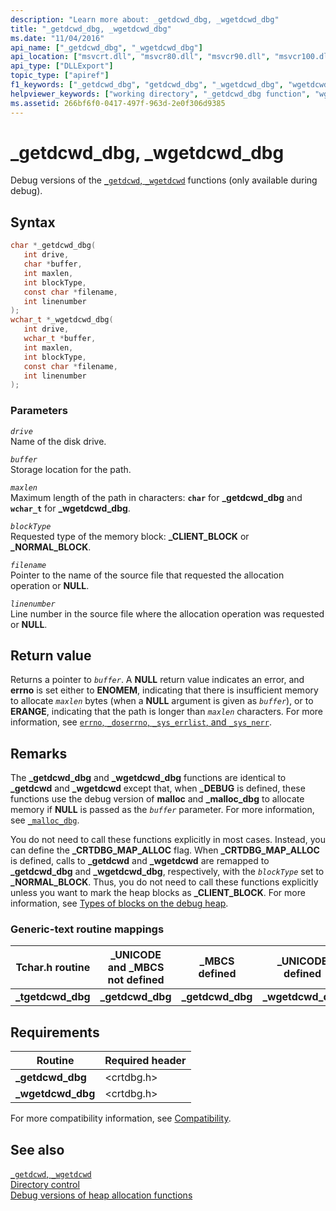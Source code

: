 ```yaml
---
description: "Learn more about: _getdcwd_dbg, _wgetdcwd_dbg"
title: "_getdcwd_dbg, _wgetdcwd_dbg"
ms.date: "11/04/2016"
api_name: ["_getdcwd_dbg", "_wgetdcwd_dbg"]
api_location: ["msvcrt.dll", "msvcr80.dll", "msvcr90.dll", "msvcr100.dll", "msvcr100_clr0400.dll", "msvcr110.dll", "msvcr110_clr0400.dll", "msvcr120.dll", "msvcr120_clr0400.dll", "ucrtbase.dll"]
api_type: ["DLLExport"]
topic_type: ["apiref"]
f1_keywords: ["_getdcwd_dbg", "getdcwd_dbg", "_wgetdcwd_dbg", "wgetdcwd_dbg"]
helpviewer_keywords: ["working directory", "_getdcwd_dbg function", "wgetdcwd_dbg function", "current working directory", "getdcwd_dbg function", "_wgetdcwd_dbg function", "directories [C++], current working"]
ms.assetid: 266bf6f0-0417-497f-963d-2e0f306d9385
---
```

# _getdcwd_dbg, _wgetdcwd_dbg

Debug versions of the [`_getdcwd`, `_wgetdcwd`](getdcwd-wgetdcwd.md) functions (only available during debug).

## Syntax

```C
char *_getdcwd_dbg(
   int drive,
   char *buffer,
   int maxlen,
   int blockType,
   const char *filename,
   int linenumber
);
wchar_t *_wgetdcwd_dbg(
   int drive,
   wchar_t *buffer,
   int maxlen,
   int blockType,
   const char *filename,
   int linenumber
);
```

### Parameters

*`drive`*\
Name of the disk drive.

*`buffer`*\
Storage location for the path.

*`maxlen`*\
Maximum length of the path in characters: **`char`** for **_getdcwd_dbg** and **`wchar_t`** for **_wgetdcwd_dbg**.

*`blockType`*\
Requested type of the memory block: **_CLIENT_BLOCK** or **_NORMAL_BLOCK**.

*`filename`*\
Pointer to the name of the source file that requested the allocation operation or **NULL**.

*`linenumber`*\
Line number in the source file where the allocation operation was requested or **NULL**.

## Return value

Returns a pointer to *`buffer`*. A **NULL** return value indicates an error, and **errno** is set either to **ENOMEM**, indicating that there is insufficient memory to allocate *`maxlen`* bytes (when a **NULL** argument is given as *`buffer`*), or to **ERANGE**, indicating that the path is longer than *`maxlen`* characters. For more information, see [`errno`, `_doserrno`, `_sys_errlist`, and `_sys_nerr`](../errno-doserrno-sys-errlist-and-sys-nerr.md).

## Remarks

The **_getdcwd_dbg** and **_wgetdcwd_dbg** functions are identical to **_getdcwd** and **_wgetdcwd** except that, when **_DEBUG** is defined, these functions use the debug version of **malloc** and **_malloc_dbg** to allocate memory if **NULL** is passed as the *`buffer`* parameter. For more information, see [`_malloc_dbg`](malloc-dbg.md).

You do not need to call these functions explicitly in most cases. Instead, you can define the **_CRTDBG_MAP_ALLOC** flag. When **_CRTDBG_MAP_ALLOC** is defined, calls to **_getdcwd** and **_wgetdcwd** are remapped to **_getdcwd_dbg** and **_wgetdcwd_dbg**, respectively, with the *`blockType`* set to **_NORMAL_BLOCK**. Thus, you do not need to call these functions explicitly unless you want to mark the heap blocks as **_CLIENT_BLOCK**. For more information, see [Types of blocks on the debug heap](/visualstudio/debugger/crt-debug-heap-details).

### Generic-text routine mappings

|Tchar.h routine|_UNICODE and _MBCS not defined|_MBCS defined|_UNICODE defined|
|---------------------|--------------------------------------|--------------------|-----------------------|
|**_tgetdcwd_dbg**|**_getdcwd_dbg**|**_getdcwd_dbg**|**_wgetdcwd_dbg**|

## Requirements

|Routine|Required header|
|-------------|---------------------|
|**_getdcwd_dbg**|\<crtdbg.h>|
|**_wgetdcwd_dbg**|\<crtdbg.h>|

For more compatibility information, see [Compatibility](../compatibility.md).

## See also

[`_getdcwd`, `_wgetdcwd`](getdcwd-wgetdcwd.md)\
[Directory control](../directory-control.md)\
[Debug versions of heap allocation functions](/visualstudio/debugger/debug-versions-of-heap-allocation-functions)
